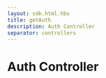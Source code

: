 ```yaml
---
layout: sdk.html.hbs
title: getAuth
description: Auth Controller
separator: controllers
---
```


# Auth Controller
